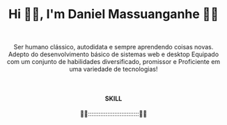 <h1 align="center">Hi 👋🏻, I'm Daniel Massuanganhe 👨‍💻</h1>
<br>
<p align="center">Ser humano clássico, autodidata e sempre aprendendo coisas novas. Adepto do desenvolvimento básico  de sistemas web e desktop Equipado com um conjunto de habilidades diversificado, promissor e Proficiente em uma variedade de tecnologias!</p>
<br>
<h4 align="center">SKILL</h4>
<p align="center">👨‍💻:::::::::::::::::::::::::::::👨‍💻</p>
